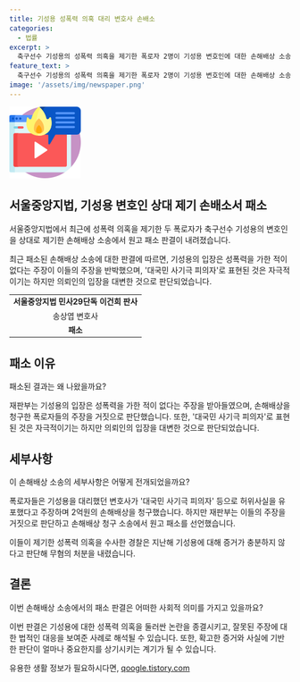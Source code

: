 ```yaml
---
title: 기성용 성폭력 의혹 대리 변호사 손배소
categories:
  - 법률
excerpt: >
  축구선수 기성용의 성폭력 의혹을 제기한 폭로자 2명이 기성용 변호인에 대한 손해배상 소송에서 원고 패소 판결을 받았다. 폭로자들은 변호사의 대국민 사기극 피의자 발언을 이유로 2억원의 손배소를 요구했으나, 법원은 기성용이 성폭력을 가한 적이 없다는 입장을 지지하며 판결했다. 또한, 폭로자들의 주장을 거짓으로 판단하고 변호사의 발언을 의뢰인을 대변한 것으로 판단했다. 지난해 경찰은 기성용에 대한 성폭력 의혹을 수사했으나 증거가 부족해 무혐의 처분을 내렸다.
feature_text: >
  축구선수 기성용의 성폭력 의혹을 제기한 폭로자 2명이 기성용 변호인에 대한 손해배상 소송에서 원고 패소 판결을 받았다. 폭로자들은 변호사의 대국민 사기극 피의자 발언을 이유로 2억원의 손배소를 요구했으나, 법원은 기성용이 성폭력을 가한 적이 없다는 입장을 지지하며 판결했다. 또한, 폭로자들의 주장을 거짓으로 판단하고 변호사의 발언을 의뢰인을 대변한 것으로 판단했다. 지난해 경찰은 기성용에 대한 성폭력 의혹을 수사했으나 증거가 부족해 무혐의 처분을 내렸다.
image: '/assets/img/newspaper.png'
---
```


<p><img src="/assets/img/news.png" alt="rentncar 속보" /></p>

<h2 data-ke-size="size26">서울중앙지법, 기성용 변호인 상대 제기 손배소서 패소</h2>

<p>서울중앙지법에서 최근에 성폭력 의혹을 제기한 두 폭로자가 축구선수 기성용의 변호인을 상대로 제기한 손해배상 소송에서 원고 패소 판결이 내려졌습니다.</p>

<p data-ke-size="size16">최근 패소된 손해배상 소송에 대한 판결에 따르면, 기성용의 입장은 성폭력을 가한 적이 없다는 주장이 이들의 주장을 반박했으며, '대국민 사기극 피의자'로 표현된 것은 자극적이기는 하지만 의뢰인의 입장을 대변한 것으로 판단되었습니다.</p>

<table>
  <tr>
    <td style="text-align: center; height: 17px;"><b>서울중앙지법 민사29단독 이건희 판사</b></td>
  </tr>
  <tr>
    <td style="text-align: center; height: 17px;">송상엽 변호사</td>
  </tr>
  <tr>
    <td style="text-align: center; height: 17px;"><b>패소</b></td>
  </tr>
</table>

<h2 data-ke-size="size26">패소 이유</h2>

<p>패소된 결과는 왜 나왔을까요?</p>

<p data-ke-size="size16">재판부는 기성용의 입장은 성폭력을 가한 적이 없다는 주장을 받아들였으며, 손해배상을 청구한 폭로자들의 주장을 거짓으로 판단했습니다. 또한, '대국민 사기극 피의자'로 표현된 것은 자극적이기는 하지만 의뢰인의 입장을 대변한 것으로 판단되었습니다.</p>

<h2 data-ke-size="size26">세부사항</h2>

<p>이 손해배상 소송의 세부사항은 어떻게 전개되었을까요?</p>

<p data-ke-size="size16">폭로자들은 기성용을 대리했던 변호사가 '대국민 사기극 피의자' 등으로 허위사실을 유포했다고 주장하며 2억원의 손해배상을 청구했습니다. 하지만 재판부는 이들의 주장을 거짓으로 판단하고 손해배상 청구 소송에서 원고 패소를 선언했습니다.</p>

<p data-ke-size="size16">이들이 제기한 성폭력 의혹을 수사한 경찰은 지난해 기성용에 대해 증거가 충분하지 않다고 판단해 무혐의 처분을 내렸습니다.</p>

<h2 data-ke-size="size26">결론</h2>

<p>이번 손해배상 소송에서의 패소 판결은 어떠한 사회적 의미를 가지고 있을까요?</p>

<p data-ke-size="size16">이번 판결은 기성용에 대한 성폭력 의혹을 둘러싼 논란을 종결시키고, 잘못된 주장에 대한 법적인 대응을 보여준 사례로 해석될 수 있습니다. 또한, 확고한 증거와 사실에 기반한 판단이 얼마나 중요한지를 상기시키는 계기가 될 수 있습니다.</p>
유용한 생활 정보가 필요하시다면, <a href="https://qoogle.tistory.com" rel="dofollow">qoogle.tistory.com</a>


